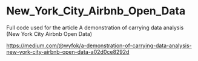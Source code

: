 # New_York_City_Airbnb_Open_Data

Full code used for the article A demonstration of carrying data analysis (New York City Airbnb Open Data)

https://medium.com/@wyfok/a-demonstration-of-carrying-data-analysis-new-york-city-airbnb-open-data-a02d0ce8292d

